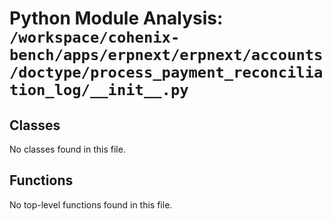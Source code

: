 # Python Module Analysis: `/workspace/cohenix-bench/apps/erpnext/erpnext/accounts/doctype/process_payment_reconciliation_log/__init__.py`

## Classes

No classes found in this file.


## Functions

No top-level functions found in this file.
